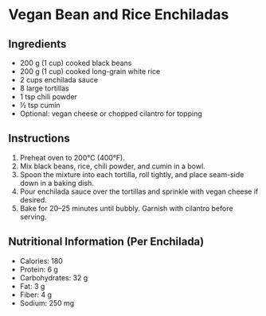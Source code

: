 # Vegan Bean and Rice Enchiladas

## Ingredients
- 200 g (1 cup) cooked black beans
- 200 g (1 cup) cooked long-grain white rice
- 2 cups enchilada sauce
- 8 large tortillas
- 1 tsp chili powder
- ½ tsp cumin
- Optional: vegan cheese or chopped cilantro for topping

## Instructions
1. Preheat oven to 200°C (400°F).
2. Mix black beans, rice, chili powder, and cumin in a bowl.
3. Spoon the mixture into each tortilla, roll tightly, and place seam-side down in a baking dish.
4. Pour enchilada sauce over the tortillas and sprinkle with vegan cheese if desired.
5. Bake for 20–25 minutes until bubbly. Garnish with cilantro before serving.

## Nutritional Information (Per Enchilada)
- Calories: 180  
- Protein: 6 g  
- Carbohydrates: 32 g  
- Fat: 3 g  
- Fiber: 4 g  
- Sodium: 250 mg